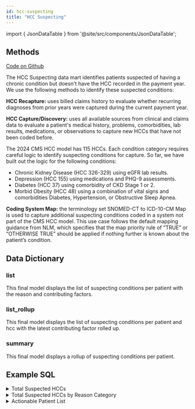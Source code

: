 ```yaml
---
id: hcc-suspecting
title: "HCC Suspecting"
---
```


import { JsonDataTable } from '@site/src/components/JsonDataTable';

## Methods

[Code on Github](https://github.com/tuva-health/tuva/tree/main/models/hcc_suspecting)

The HCC Suspecting data mart identifies patients suspected of having a chronic 
condition but doesn't have the HCC recorded in the payment year. We use 
the following methods to identify these suspected conditions:

**HCC Recapture:** uses billed claims history to evaluate whether recurring 
diagnoses from prior years were captured during the current payment year.

**HCC Capture/Discovery:** uses all available sources from clinical and claims data to 
evaluate a patient's medical history, problems, comorbidities, lab results, 
medications, or observations to capture new HCCs that have not been coded 
before.

The 2024 CMS HCC model has 115 HCCs. Each condition category requires careful 
logic to identify suspecting conditions for capture. So far, we have built out 
the logic for the following conditions:

* Chronic Kidney Disease (HCC 326-329) using eGFR lab results.
* Depression (HCC 155) using medications and PHQ-9 assessments.
* Diabetes (HCC 37) using comorbidity of CKD Stage 1 or 2.
* Morbid Obesity (HCC 48) using a combination of vital signs and 
  comorbidities Diabetes, Hypertension, or  Obstructive Sleep Apnea.

**Coding System Map:** the terminology set SNOMED-CT to ICD-10-CM Map is used to 
capture additional suspecting conditions coded in a system not part of the CMS 
HCC model. This use case follows the default mapping guidance from NLM, which 
specifies that the map priority rule of “TRUE” or “OTHERWISE TRUE” should be 
applied if nothing further is known about the patient’s condition.

## Data Dictionary

### list

This final model displays the list of suspecting conditions per patient with 
the reason and contributing factors.

<JsonDataTable  jsonPath="nodes.model\.the_tuva_project\.hcc_suspecting__list.columns" />

### list_rollup

This final model displays the list of suspecting conditions per patient and 
hcc with the latest contributing factor rolled up.

<JsonDataTable  jsonPath="nodes.model\.the_tuva_project\.hcc_suspecting__list_rollup.columns" />

### summary

This final model displays a rollup of suspecting conditions per patient.

<JsonDataTable  jsonPath="nodes.model\.the_tuva_project\.hcc_suspecting__summary.columns" />

## Example SQL

<details>
  <summary>Total Suspected HCCs</summary>

```sql
select
      hcc_code
    , hcc_description
    , count(*) as gap_count
from hcc_suspecting.list
group by
      hcc_code
    , hcc_description
order by
      hcc_code
    , hcc_description;
```
</details>

<details>
  <summary>Total Suspected HCCs by Reason Category</summary>

```sql
select
      reason
    , count(*) as gap_count
from hcc_suspecting.list
group by reason
order by reason;
```
</details>

<details>
  <summary>Actionable Patient List</summary>

```sql
select
      person_id
    , patient_birth_date
    , patient_age
    , patient_sex
    , suspecting_gaps
from hcc_suspecting.summary
order by suspecting_gaps desc;
```
</details>
